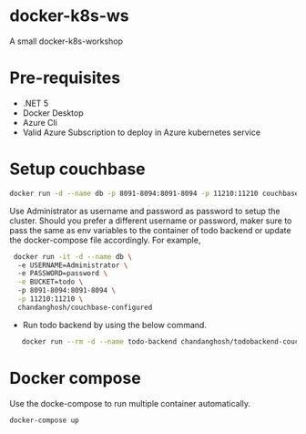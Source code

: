 # docker-k8s-ws
A small docker-k8s-workshop

# Pre-requisites
- .NET 5
- Docker Desktop
- Azure Cli
- Valid Azure Subscription to deploy in Azure kubernetes service

# Setup couchbase
 
 ```sh
 docker run -d --name db -p 8091-8094:8091-8094 -p 11210:11210 couchbase-configured:latest
 ```
 Use Administrator as username and password as password to setup the cluster. Should you prefer a different username or password, maker sure to pass the same as env variables to the container of todo backend or update the docker-compose file accordingly. For example,
```sh
 docker run -it -d --name db \                                                                        130 ↵
  -e USERNAME=Administrator \     
  -e PASSWORD=password \
  -e BUCKET=todo \                 
  -p 8091-8094:8091-8094 \
  -p 11210:11210 \
  chandanghosh/couchbase-configured
 ```

 - Run todo backend by using the below command.
 ```sh
    docker run --rm -d --name todo-backend chandanghosh/todobackend-couchbase:net5
 ```

# Docker compose
Use the docke-compose to run multiple container automatically.

```sh
docker-compose up
```


